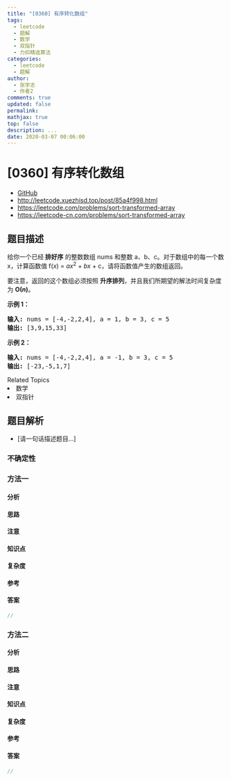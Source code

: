 ```yaml
---
title: "[0360] 有序转化数组"
tags:
  - leetcode
  - 题解
  - 数学
  - 双指针
  - 力扣精选算法
categories:
  - leetcode
  - 题解
author:
  - 张学志
  - 作者2
comments: true
updated: false
permalink:
mathjax: true
top: false
description: ...
date: 2020-03-07 00:06:00
---
```



# [0360] 有序转化数组
* [GitHub](https://github.com/algoboy101/LeetCodeCrowdsource/tree/master/_posts/QA/%5B0360%5D%20%E6%9C%89%E5%BA%8F%E8%BD%AC%E5%8C%96%E6%95%B0%E7%BB%84.md)
* http://leetcode.xuezhisd.top/post/85a4f998.html
* https://leetcode.com/problems/sort-transformed-array
* https://leetcode-cn.com/problems/sort-transformed-array


## 题目描述

<p>给你一个已经<strong>&nbsp;排好序</strong>&nbsp;的整数数组&nbsp;nums&nbsp;和整数&nbsp;a、b、c。对于数组中的每一个数 x，计算函数值&nbsp;f(<em>x</em>) = <em>ax</em><sup>2</sup> + <em>bx</em> + c，请将函数值产生的数组返回。</p>

<p>要注意，返回的这个数组必须按照 <strong>升序排列</strong>，并且我们所期望的解法时间复杂度为&nbsp;<strong>O(<em>n</em>)</strong>。</p>

<p><strong>示例 1：</strong></p>

<pre><strong>输入: </strong>nums = [-4,-2,2,4], a = 1, b = 3, c = 5
<strong>输出: </strong>[3,9,15,33]
</pre>

<p><strong>示例 2：</strong></p>

<pre><strong>输入: </strong>nums = [-4,-2,2,4], a = -1, b = 3, c = 5
<strong>输出: </strong>[-23,-5,1,7]
</pre>
<div><div>Related Topics</div><div><li>数学</li><li>双指针</li></div></div>


## 题目解析
* [请一句话描述题目...]

### 不确定性


### 方法一

#### 分析

#### 思路

#### 注意

#### 知识点

#### 复杂度

#### 参考

#### 答案

```cpp
//
```


### 方法二

#### 分析

#### 思路

#### 注意

#### 知识点

#### 复杂度

#### 参考

#### 答案

```cpp
//
```


